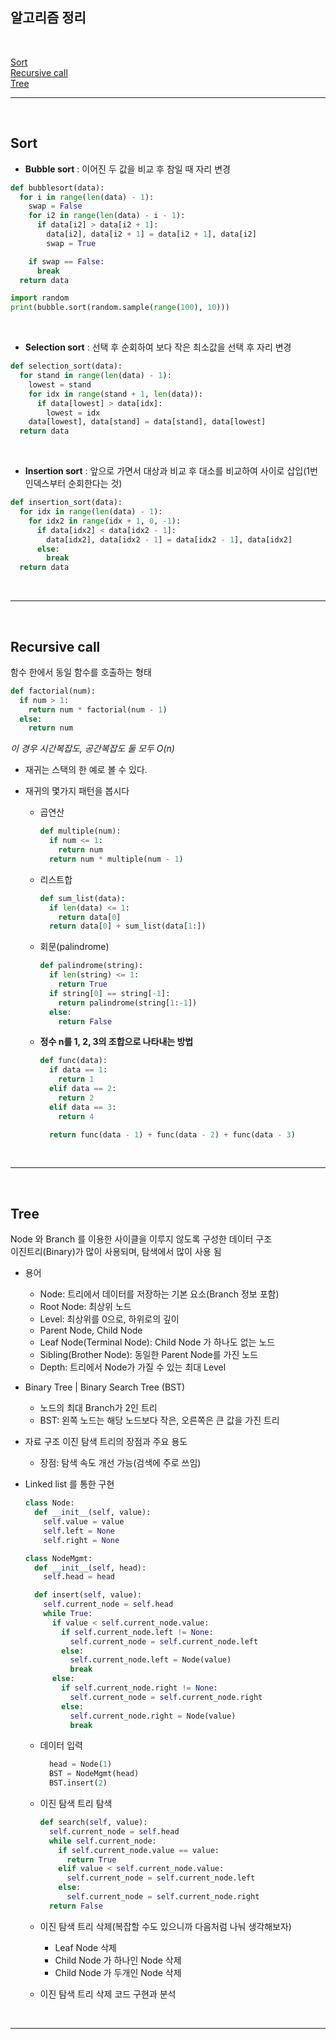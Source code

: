 ## 알고리즘 정리

<br>

[Sort](#Sort)   
[Recursive call](#Recursive-call)   
[Tree](#Tree)   

- - -

<br>

## Sort

* **Bubble sort** : 이어진 두 값을 비교 후 참일 때 자리 변경

```python
def bubblesort(data):
  for i in range(len(data) - 1):
    swap = False
    for i2 in range(len(data) - i - 1):
      if data[i2] > data[i2 + 1]:
        data[i2], data[i2 + 1] = data[i2 + 1], data[i2]
        swap = True

    if swap == False:
      break
  return data

import random
print(bubble.sort(random.sample(range(100), 10)))
```
<br>

* **Selection sort** : 선택 후 순회하여 보다 작은 최소값을 선택 후 자리 변경

```python
def selection_sort(data):
  for stand in range(len(data) - 1):
    lowest = stand
    for idx in range(stand + 1, len(data)):
      if data[lowest] > data[idx]:
        lowest = idx
    data[lowest], data[stand] = data[stand], data[lowest]
  return data
```
<br>

* **Insertion sort** : 앞으로 가면서 대상과 비교 후 대소를 비교하여 사이로 삽입(1번 인덱스부터 순회한다는 것)

```python
def insertion_sort(data):
  for idx in range(len(data) - 1):
    for idx2 in range(idx + 1, 0, -1):
      if data[idx2] < data[idx2 - 1]:
        data[idx2], data[idx2 - 1] = data[idx2 - 1], data[idx2]
      else:
        break
  return data
```
<br>

- - -

<br>

## Recursive call   

함수 한에서 동일 함수를 호출하는 형태

```python
def factorial(num):
  if num > 1:
    return num * factorial(num - 1)
  else:
    return num
```
*이 경우 시간복잡도, 공간복잡도 둘 모두 O(n)*
<br>

* 재귀는 스택의 한 예로 볼 수 있다.

* 재귀의 몇가지 패턴을 봅시다

  * 곱연산
    ```python
    def multiple(num):
      if num <= 1:
        return num
      return num * multiple(num - 1)
    ```
  * 리스트합
    ```python
    def sum_list(data):
      if len(data) <= 1:
        return data[0]
      return data[0] + sum_list(data[1:])
    ```
  * 회문(palindrome)
    ```python
    def palindrome(string):
      if len(string) <= 1:
        return True
      if string[0] == string[-1]:
        return palindrome(string[1:-1])
      else:
        return False
    ```
  * **정수 n를 1, 2, 3의 조합으로 나타내는 방법**
    ```python
    def func(data):
      if data == 1:
        return 1
      elif data == 2:
        return 2
      elif data == 3:
        return 4

      return func(data - 1) + func(data - 2) + func(data - 3)
    ```
<br>

- - -

<br>

## Tree   

Node 와 Branch 를 이용한 사이클을 이루지 않도록 구성한 데이터 구조   
이진트리(Binary)가 많이 사용되며, 탐색에서 많이 사용 됨

* 용어

  * Node: 트리에서 데이터를 저장하는 기본 요소(Branch 정보 포함)
  * Root Node: 최상위 노드
  * Level: 최상위를 0으로, 하위로의 깊이
  * Parent Node, Child Node
  * Leaf Node(Terminal Node): Child Node 가 하나도 없는 노드
  * Sibling(Brother Node): 동일한 Parent Node를 가진 노드
  * Depth: 트리에서 Node가 가질 수 있는 최대 Level

* Binary Tree | Binary Search Tree (BST)

  * 노드의 최대 Branch가 2인 트리
  * BST: 왼쪽 노드는 해당 노드보다 작은, 오른쪽은 큰 값을 가진 트리

* 자료 구조 이진 탐색 트리의 장점과 주요 용도

  * 장점: 탐색 속도 개선 가능(검색에 주로 쓰임)

* Linked list 를 통한 구현
  ```python
  class Node:
    def __init__(self, value):
      self.value = value
      self.left = None
      self.right = None

  class NodeMgmt:
    def __init__(self, head):
      self.head = head

    def insert(self, value):
      self.current_node = self.head
      while True:
        if value < self.current_node.value:
          if self.current_node.left != None:
            self.current_node = self.current_node.left
          else:
            self.current_node.left = Node(value)
            break
        else:
          if self.current_node.right != None:
            self.current_node = self.current_node.right
          else:
            self.current_node.right = Node(value)
            break
  ```

  * 데이터 입력
    ```python
      head = Node(1)
      BST = NodeMgmt(head)
      BST.insert(2)
    ```

  * 이진 탐색 트리 탐색
    ```python
    def search(self, value):
      self.current_node = self.head
      while self.current_node:
        if self.current_node.value == value:
          return True
        elif value < self.current_node.value:
          self.current_node = self.current_node.left
        else:
          self.current_node = self.current_node.right
      return False
    ```

  * 이진 탐색 트리 삭제(복잡할 수도 있으니까 다음처럼 나눠 생각해보자)

    * Leaf Node 삭제
    * Child Node 가 하나인 Node 삭제
    * Child Node 가 두개인 Node 삭제

  * 이진 탐색 트리 삭제 코드 구현과 분석

  

<br>

- - -

<br>







